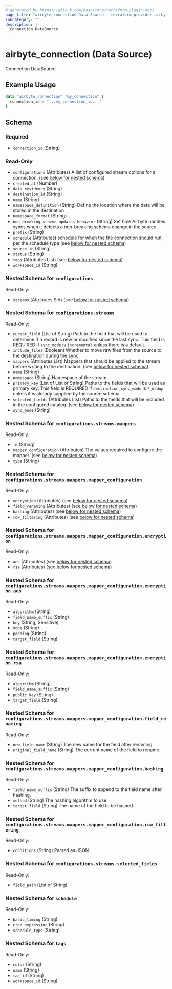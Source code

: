 ```yaml
---
# generated by https://github.com/hashicorp/terraform-plugin-docs
page_title: "airbyte_connection Data Source - terraform-provider-airbyte"
subcategory: ""
description: |-
  Connection DataSource
---
```


# airbyte_connection (Data Source)

Connection DataSource

## Example Usage

```terraform
data "airbyte_connection" "my_connection" {
  connection_id = "...my_connection_id..."
}
```

<!-- schema generated by tfplugindocs -->
## Schema

### Required

- `connection_id` (String)

### Read-Only

- `configurations` (Attributes) A list of configured stream options for a connection. (see [below for nested schema](#nestedatt--configurations))
- `created_at` (Number)
- `data_residency` (String)
- `destination_id` (String)
- `name` (String)
- `namespace_definition` (String) Define the location where the data will be stored in the destination
- `namespace_format` (String)
- `non_breaking_schema_updates_behavior` (String) Set how Airbyte handles syncs when it detects a non-breaking schema change in the source
- `prefix` (String)
- `schedule` (Attributes) schedule for when the the connection should run, per the schedule type (see [below for nested schema](#nestedatt--schedule))
- `source_id` (String)
- `status` (String)
- `tags` (Attributes List) (see [below for nested schema](#nestedatt--tags))
- `workspace_id` (String)

<a id="nestedatt--configurations"></a>
### Nested Schema for `configurations`

Read-Only:

- `streams` (Attributes Set) (see [below for nested schema](#nestedatt--configurations--streams))

<a id="nestedatt--configurations--streams"></a>
### Nested Schema for `configurations.streams`

Read-Only:

- `cursor_field` (List of String) Path to the field that will be used to determine if a record is new or modified since the last sync. This field is REQUIRED if `sync_mode` is `incremental` unless there is a default.
- `include_files` (Boolean) Whether to move raw files from the source to the destination during the sync.
- `mappers` (Attributes List) Mappers that should be applied to the stream before writing to the destination. (see [below for nested schema](#nestedatt--configurations--streams--mappers))
- `name` (String)
- `namespace` (String) Namespace of the stream.
- `primary_key` (List of List of String) Paths to the fields that will be used as primary key. This field is REQUIRED if `destination_sync_mode` is `*_dedup` unless it is already supplied by the source schema.
- `selected_fields` (Attributes List) Paths to the fields that will be included in the configured catalog. (see [below for nested schema](#nestedatt--configurations--streams--selected_fields))
- `sync_mode` (String)

<a id="nestedatt--configurations--streams--mappers"></a>
### Nested Schema for `configurations.streams.mappers`

Read-Only:

- `id` (String)
- `mapper_configuration` (Attributes) The values required to configure the mapper. (see [below for nested schema](#nestedatt--configurations--streams--mappers--mapper_configuration))
- `type` (String)

<a id="nestedatt--configurations--streams--mappers--mapper_configuration"></a>
### Nested Schema for `configurations.streams.mappers.mapper_configuration`

Read-Only:

- `encryption` (Attributes) (see [below for nested schema](#nestedatt--configurations--streams--mappers--mapper_configuration--encryption))
- `field_renaming` (Attributes) (see [below for nested schema](#nestedatt--configurations--streams--mappers--mapper_configuration--field_renaming))
- `hashing` (Attributes) (see [below for nested schema](#nestedatt--configurations--streams--mappers--mapper_configuration--hashing))
- `row_filtering` (Attributes) (see [below for nested schema](#nestedatt--configurations--streams--mappers--mapper_configuration--row_filtering))

<a id="nestedatt--configurations--streams--mappers--mapper_configuration--encryption"></a>
### Nested Schema for `configurations.streams.mappers.mapper_configuration.encryption`

Read-Only:

- `aes` (Attributes) (see [below for nested schema](#nestedatt--configurations--streams--mappers--mapper_configuration--encryption--aes))
- `rsa` (Attributes) (see [below for nested schema](#nestedatt--configurations--streams--mappers--mapper_configuration--encryption--rsa))

<a id="nestedatt--configurations--streams--mappers--mapper_configuration--encryption--aes"></a>
### Nested Schema for `configurations.streams.mappers.mapper_configuration.encryption.aes`

Read-Only:

- `algorithm` (String)
- `field_name_suffix` (String)
- `key` (String, Sensitive)
- `mode` (String)
- `padding` (String)
- `target_field` (String)


<a id="nestedatt--configurations--streams--mappers--mapper_configuration--encryption--rsa"></a>
### Nested Schema for `configurations.streams.mappers.mapper_configuration.encryption.rsa`

Read-Only:

- `algorithm` (String)
- `field_name_suffix` (String)
- `public_key` (String)
- `target_field` (String)



<a id="nestedatt--configurations--streams--mappers--mapper_configuration--field_renaming"></a>
### Nested Schema for `configurations.streams.mappers.mapper_configuration.field_renaming`

Read-Only:

- `new_field_name` (String) The new name for the field after renaming.
- `original_field_name` (String) The current name of the field to rename.


<a id="nestedatt--configurations--streams--mappers--mapper_configuration--hashing"></a>
### Nested Schema for `configurations.streams.mappers.mapper_configuration.hashing`

Read-Only:

- `field_name_suffix` (String) The suffix to append to the field name after hashing.
- `method` (String) The hashing algorithm to use.
- `target_field` (String) The name of the field to be hashed.


<a id="nestedatt--configurations--streams--mappers--mapper_configuration--row_filtering"></a>
### Nested Schema for `configurations.streams.mappers.mapper_configuration.row_filtering`

Read-Only:

- `conditions` (String) Parsed as JSON.




<a id="nestedatt--configurations--streams--selected_fields"></a>
### Nested Schema for `configurations.streams.selected_fields`

Read-Only:

- `field_path` (List of String)




<a id="nestedatt--schedule"></a>
### Nested Schema for `schedule`

Read-Only:

- `basic_timing` (String)
- `cron_expression` (String)
- `schedule_type` (String)


<a id="nestedatt--tags"></a>
### Nested Schema for `tags`

Read-Only:

- `color` (String)
- `name` (String)
- `tag_id` (String)
- `workspace_id` (String)
